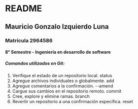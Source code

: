 ﻿# README
## Mauricio Gonzalo Izquierdo Luna
### Matrícula 2964586
#### 8° Semestre - Ingeniería en desarrollo de software
##### Comandos utilizados en Git:
1. Verifique el estado de un repositorio local. status
2. Agregue archivos individuales o globalmente. add
3. Agregue comentarios a la confirmación. --amend
4. Cargue sus cambios en el repositorio remoto. commit
5. Cree, explore y elimine ramas. branch
6. Revertir un repositorio a una confirmación específica. reset

